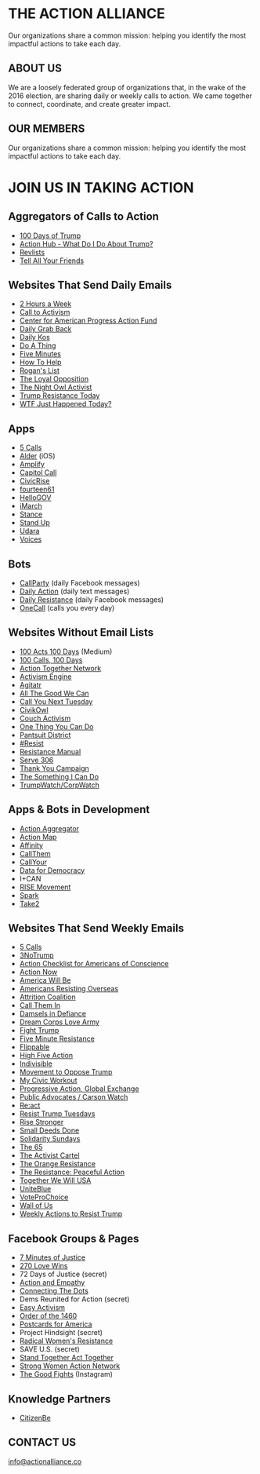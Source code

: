 # THE ACTION ALLIANCE 
Our organizations share a common mission: helping you identify the most impactful actions to take each day.

## ABOUT US
We are a loosely federated group of organizations that, in the wake of the 2016 election, are sharing daily or weekly calls to action.  We came together to connect, coordinate, and create greater impact.

## OUR MEMBERS 
Our organizations share a common mission: helping you identify the most impactful actions to take each day.

**JOIN US IN TAKING ACTION**
============================

## Aggregators of Calls to Action

*   [100 Days of Trump](https://www.100daysoftrump.org/)
*   [Action Hub - What Do I Do About Trump?](http://whatdoidoabouttrump.com/action-hub/)
*   [Revlists](https://revlists.com/) 
*   [Tell All Your Friends](http://www.tellallyourfriends.org/)

## Websites That Send Daily Emails

*   [2 Hours a Week](http://2hoursaweek.org/)
*   [Call to Activism](http://www.calltoactivism.com/)
*   [Center for American Progress Action Fund](https://www.americanprogressaction.org)
*   [Daily Grab Back](https://www.dailygrabback.com/) 
*   [Daily Kos](https://www.dailykos.com/campaigns)  
*   [Do A Thing](http://tinyletter.com/doathing/archive) 
*   [Five Minutes](http://tinyletter.com/fiveminutes/archive) 
*   [How To Help](http://www.howtohelp.xyz/)
*   [Rogan's List](https://roganslist.blogspot.com/)
*   [The Loyal Opposition](https://www.theloyalopposition.net/)
*   [The Night Owl Activist](http://thenightowlactivist.blogspot.com/)
*   [Trump Resistance Today](https://trumpresistance.today/) 
*   [WTF Just Happened Today?](https://whatthefuckjusthappenedtoday.com/)

## Apps

*   [5 Calls](https://5calls.org)
*   [Alder](http://getalder.com/) (iOS) 
*   [Amplify](https://getamplify.org/) 
*   [Capitol Call](http://capitolcall.org/)
*   [CivicRise](https://www.civicrise.io/)
*   [fourteen61](http://fourteen61app.com/)  
*   [HelloGOV](http://www.hellogov.org)
*   [iMarch](https://twitter.com/iMarchToday)
*   [Stance](http://www.takeastance.us/)
*   [Stand Up](https://standupapp.org/)
*   [Udara](http://beperennial.com/)
*   [Voices](https://tryvoices.com/) 

## Bots

*   [CallParty](http://callparty.org/) (daily Facebook messages)
*   [Daily Action](https://dailyaction.org/) (daily text messages)
*   [Daily Resistance](https://www.facebook.com/DailyResistance/) (daily Facebook messages)
*   [OneCall](https://onecall.today/) (calls you every day)

## Websites Without Email Lists

*   [100 Acts 100 Days](https://medium.com/@100acts100days) (Medium)
*   [100 Calls, 100 Days](http://www.100calls100days.com/)
*   [Action Together Network](https://www.actiontogethernetwork.org/) 
*   [Activism Engine](https://activismengine.org/)
*   [Agitatr](https://www.facebook.com/agitatr/)  
*   [All The Good We Can](https://www.allthegoodwecan.com/) 
*   [Call You Next Tuesday](http://callyounexttuesday.com/)
*   [CivikOwl](http://civikowl.com/)
*   [Couch Activism](https://www.couchactivism.org/)
*   [One Thing You Can Do](https://onethingyoucando.com/)
*   [Pantsuit District](https://www.pantsuitdistrict.org)
*   [#Resist](https://www.meetup.com/pro/resist/)
*   [Resistance Manual](https://www.resistancemanual.org/) 
*   [Serve 306](http://www.serve306.org/)
*   [Thank You Campaign](https://thankyoucampaign.info/)
*   [The Something I Can Do](https://thesomethingicando.tumblr.com/)
*   [TrumpWatch/CorpWatch](http://trumpwatchers.org/) 

## Apps & Bots in Development

*   [Action Aggregator](https://ragtag.org/action-aggregator/)  
*   [Action Map](http://www.actionmap.us)
*   [Affinity](http://www.advocacycommons.org/) 
*   [CallThem](http://www.callthem.today/) 
*   [CallYour](http://www.callyour.us/)
*   [Data for Democracy](https://github.com/Data4Democracy/indivisible)
*   I+CAN 
*   [RISE Movement](http://www.riseparty.org/)
*   [Spark](https://sparkactions.com)
*   [Take2](http://www.take2.org)

## Websites That Send Weekly Emails

*   [5 Calls](https://5calls.org)
*   [3NoTrump](http://3notrump.org/)
*   [Action Checklist for Americans of Conscience](http://jenniferhofmann.com/home/weekly-action-checklist-democrats-independents-republicans-conscience/)
*   [Action Now](https://tinyletter.com/actionnow) 
*   [America Will Be](http://www.AmericaWillBe.com)
*   [Americans Resisting Overseas](https://americansresistingoverseas.com/)
*   [Attrition Coalition](http://www.attritioncoalition.org) 
*   [Call Them In](https://www.callthemin.com/)
*   [Damsels in Defiance](https://damselsindefiance.org/)
*   [Dream Corps Love Army](http://www.thedreamcorps.org/lovearmy)
*   [Fight Trump](https://fighttrump.co/) 
*   [Five Minute Resistance](http://fiveminuteresistance.org/)
*   [Flippable](http://www.flippable.org)
*   [High Five Action](http://www.highfiveaction.org/)
*   [Indivisible](https://www.indivisibleguide.com/)
*   [Movement to Oppose Trump](https://docs.google.com/forms/d/e/1FAIpQLSfBigMnFKHEKMAY6q0cB1ONWiWeVluDwQtyqEtH0cZ_GZq-1A/viewform?c=0&w=1)
*   [My Civic Workout](https://www.mycivicworkout.com)
*   [Progressive Action, Global Exchange](https://www.weturnthepage.org/)
*   [Public Advocates / Carson Watch](http://carsonwatch.org/)
*   [Re:act](https://www.reactletter.com)
*   [Resist Trump Tuesdays](http://resisthere.org/) 
*   [Rise Stronger](http://www.risewhenwefall.org)
*   [Small Deeds Done](https://smalldeedsdone.com/) 
*   [Solidarity Sundays](https://www.solidaritysundays.org/action/)
*   [The 65](http://thesixtyfive.org/)
*   [The Activist Cartel](http://www.theactivistcartel.org/)
*   [The Orange Resistance](http://www.theorangeresistance.org/)
*   [The Resistance: Peaceful Action](https://www.resistancetrpa.org)
*   [Together We Will USA](http://twwusa.org/)
*   [UniteBlue](https://uniteblue.org/)
*   [VoteProChoice](https://voteprochoice.us/)
*   [Wall of Us](https://www.wall-of-us.org/) 
*   [Weekly Actions to Resist Trump](http://weekly-resistance.online)

## Facebook Groups & Pages

*   [7 Minutes of Justice](https://www.facebook.com/7MinutesOfJustice/)
*   [270 Love Wins](https://www.facebook.com/groups/270LoveWins/)
*   72 Days of Justice (secret)
*   [Action and Empathy](https://www.facebook.com/groups/actionandempathy/)
*   [Connecting The Dots](https://www.facebook.com/connectingdotspage/)
*   Dems Reunited for Action (secret)
*   [Easy Activism](https://www.facebook.com/easyactivism/)
*   [Order of the 1460](https://www.facebook.com/groups/Orderofthe1460/) 
*   [Postcards for America](https://www.facebook.com/postcardsforAmerica/)
*   Project Hindsight (secret)
*   [Radical Women's Resistance](https://www.facebook.com/groups/RaWRRadicalWomensResistance/)
*   SAVE U.S. (secret)
*   [Stand Together Act Together](https://www.facebook.com/STATLanding/)
*   [Strong Women Action Network](https://www.facebook.com/groups/SWANIMPACTS/)
*   [The Good Fights](https://www.instagram.com/thegoodfightson/) (Instagram) 

## Knowledge Partners

*   [CitizenBe](http://www.citizenbe.org/)


## CONTACT US
info@actionalliance.co
